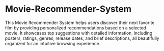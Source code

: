 # Movie-Recommender-System
This Movie Recommender System helps users discover their next favorite film by providing personalized recommendations based on a selected movie. It showcases top suggestions with detailed information, including posters, ratings, genres, release dates, and brief descriptions, all beautifully organized for an intuitive browsing experience.
